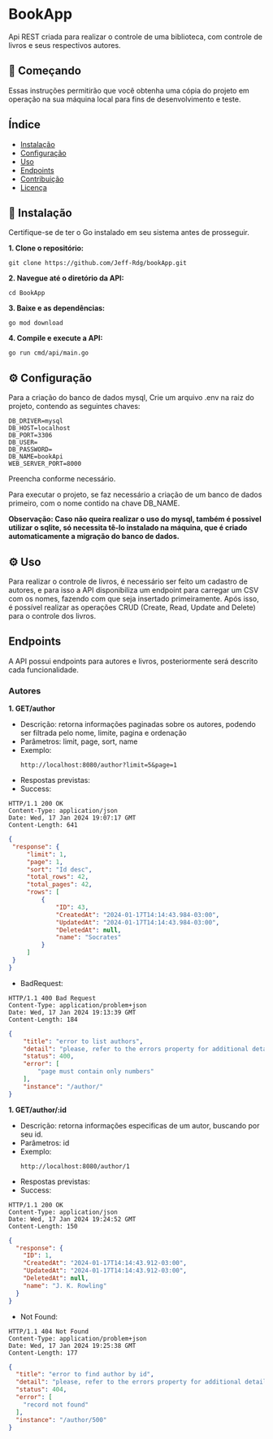 # BookApp

Api REST criada para realizar o controle de uma biblioteca, com controle de livros e seus respectivos autores.

## 🚀 Começando
Essas instruções permitirão que você obtenha uma cópia do projeto em operação na sua máquina local para fins de desenvolvimento e teste.

## Índice

- [Instalação](#instalação)
- [Configuração](#configuração)
- [Uso](#uso)
- [Endpoints](#endpoints)
- [Contribuição](#contribuição)
- [Licença](#licença)

## 🔧 Instalação

Certifique-se de ter o Go instalado em seu sistema antes de prosseguir.

**1. Clone o repositório:**
   ```
   git clone https://github.com/Jeff-Rdg/bookApp.git
  ```

**2. Navegue até o diretório da API:**
   ```
   cd BookApp
  ```
**3. Baixe e as dependências:**
   ```
   go mod download
  ```
**4. Compile e execute a API:**
   ```
   go run cmd/api/main.go
  ```
## ⚙️ Configuração
Para a criação do banco de dados mysql, Crie um arquivo .env na raiz do projeto, contendo as seguintes chaves:

```
DB_DRIVER=mysql
DB_HOST=localhost
DB_PORT=3306
DB_USER=
DB_PASSWORD=
DB_NAME=bookApi
WEB_SERVER_PORT=8000

```
Preencha conforme necessário.

Para executar o projeto, se faz necessário a criação de um banco de dados primeiro, com o nome contido na chave DB_NAME.

**Observação: Caso não queira realizar o uso do mysql, também é possivel utilizar o sqlite, só necessita tê-lo instalado na máquina, que é criado automaticamente a migração do banco de dados.**

## ⚙️ Uso

Para realizar o controle de livros, é necessário ser feito um cadastro de autores, e para isso a API disponibiliza um endpoint para carregar um CSV com os nomes, fazendo com que seja insertado primeiramente.
Após isso, é possível realizar as operações CRUD (Create, Read, Update and Delete) para o controle dos livros.

## Endpoints
A API possui endpoints para autores e livros, posteriormente será descrito cada funcionalidade.

### Autores

**1. GET/author**
 - Descrição: retorna informações paginadas sobre os autores, podendo ser filtrada pelo nome, limite, pagina e ordenação
 - Parâmetros: limit, page, sort, name
 - Exemplo:
   ```
   http://localhost:8080/author?limit=5&page=1
   ```
 - Respostas previstas:
  - Success:
```http
HTTP/1.1 200 OK
Content-Type: application/json
Date: Wed, 17 Jan 2024 19:07:17 GMT
Content-Length: 641
```

   ```json
{
    "response": {
        "limit": 1,
        "page": 1,
        "sort": "Id desc",
        "total_rows": 42,
        "total_pages": 42,
        "rows": [
            {
                "ID": 43,
                "CreatedAt": "2024-01-17T14:14:43.984-03:00",
                "UpdatedAt": "2024-01-17T14:14:43.984-03:00",
                "DeletedAt": null,
                "name": "Socrates"
            }
        ]
    }
}
   ```
- BadRequest:
```http
HTTP/1.1 400 Bad Request
Content-Type: application/problem+json
Date: Wed, 17 Jan 2024 19:13:39 GMT
Content-Length: 184
```
```json
{
    "title": "error to list authors",
    "detail": "please, refer to the errors property for additional details",
    "status": 400,
    "error": [
        "page must contain only numbers"
    ],
    "instance": "/author/"
}
```
**1. GET/author/:id**
 - Descrição: retorna informações especificas de um autor, buscando por seu id.
 - Parâmetros: id
 - Exemplo:
   ```
   http://localhost:8080/author/1
   ```
 - Respostas previstas:
- Success:
```http
HTTP/1.1 200 OK
Content-Type: application/json
Date: Wed, 17 Jan 2024 19:24:52 GMT
Content-Length: 150
```
```json
{
  "response": {
    "ID": 1,
    "CreatedAt": "2024-01-17T14:14:43.912-03:00",
    "UpdatedAt": "2024-01-17T14:14:43.912-03:00",
    "DeletedAt": null,
    "name": "J. K. Rowling"
  }
}
```
- Not Found:
```http
HTTP/1.1 404 Not Found
Content-Type: application/problem+json
Date: Wed, 17 Jan 2024 19:25:38 GMT
Content-Length: 177
```
```json
{
  "title": "error to find author by id",
  "detail": "please, refer to the errors property for additional details",
  "status": 404,
  "error": [
    "record not found"
  ],
  "instance": "/author/500"
}
```

